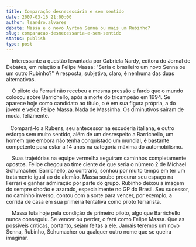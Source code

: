 ```yaml
---
title: Comparação desnecessária e sem sentido
date: 2007-03-16 21:00:00
author: leandro.alvares
debate: Massa é o novo Ayrton Senna ou mais um Rubinho?
slug: comparacao-desnecessaria-e-sem-sentido
status: publish 
type: post
---
```


    Interessante a questão levantada por Gabriela Nardy, editora do Jornal de Debates, em relação a Felipe Massa: "Seria o brasileiro um novo Senna ou um outro Rubinho?" A resposta, subjetiva, claro, é nenhuma das duas alternativas.   
  
    O piloto da Ferrari não recebeu a mesma pressão e fardo que o mundo colocou sobre Barrichello, após a morte do tricampeão em 1994. Se aparece hoje como candidato ao título, o é em sua figura própria, a do jovem e veloz Felipe Massa. Nada de Massinha. Os diminutivos saíram de moda, felizmente.   
   
   Compará-lo a Rubens, seu antecessor na escuderia italiana, é outro esforço sem muito sentido, além de um desrespeito a Barrichello, um homem que embora não tenha conquistado um mundial, é bastante competente para estar a 14 anos na categoria máxima do automobilismo.   
  
    Suas trajetórias na equipe vermelha seguiram caminhos completamente opostos. Felipe chegou ao time ciente de que seria o número 2 de Michael Schumacher. Barrichello, ao contrário, sonhou por muito tempo em ter um tratamento igual ao do alemão. Massa soube procurar seu espaço na Ferrari e ganhar admiração por parte do grupo. Rubinho deixou a imagem do sempre chorão e azarado, especialmente no GP do Brasil. Seu sucessor, no caminho inverso, contou com a sorte para vencer, por exemplo, a corrida de casa em sua primeira tentativa como piloto ferrarista.   
  
    Massa luta hoje pela condição de primeiro piloto, algo que Barrichello nunca conseguiu. Se vencer ou perder, o fará como Felipe Massa. Que as possíveis críticas, portanto, sejam feitas a ele. Jamais teremos um novo Senna, Rubinho, Schumacher ou qualquer outro nome que se queira imaginar.  


